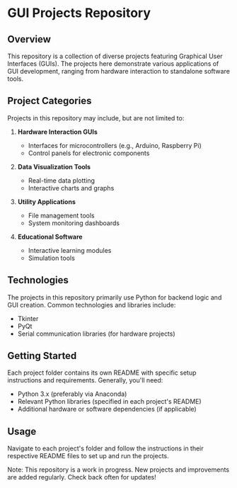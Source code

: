 # GUI Projects Repository

## Overview

This repository is a collection of diverse projects featuring Graphical User Interfaces (GUIs). The projects here demonstrate various applications of GUI development, ranging from hardware interaction to standalone software tools.

## Project Categories

Projects in this repository may include, but are not limited to:

1. **Hardware Interaction GUIs**
   - Interfaces for microcontrollers (e.g., Arduino, Raspberry Pi)
   - Control panels for electronic components

2. **Data Visualization Tools**
   - Real-time data plotting
   - Interactive charts and graphs

3. **Utility Applications**
   - File management tools
   - System monitoring dashboards

4. **Educational Software**
   - Interactive learning modules
   - Simulation tools

## Technologies

The projects in this repository primarily use Python for backend logic and GUI creation. Common technologies and libraries include:

- Tkinter
- PyQt
- Serial communication libraries (for hardware projects)

## Getting Started

Each project folder contains its own README with specific setup instructions and requirements. Generally, you'll need:

- Python 3.x (preferably via Anaconda)
- Relevant Python libraries (specified in each project's README)
- Additional hardware or software dependencies (if applicable)

## Usage

Navigate to each project's folder and follow the instructions in their respective README files to set up and run the projects.


Note: This repository is a work in progress. New projects and improvements are added regularly. Check back often for updates!